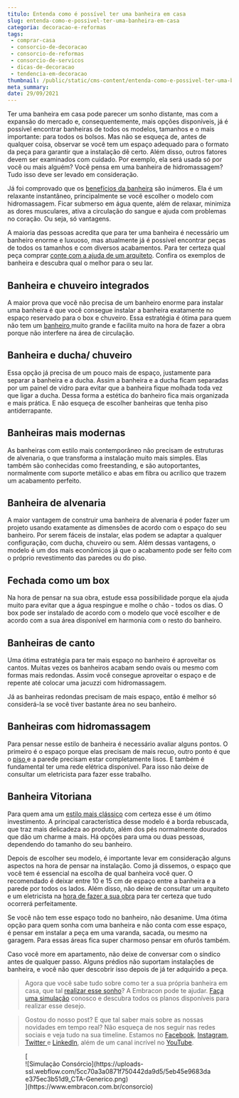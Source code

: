 ```yaml
---
titulo: Entenda como é possível ter uma banheira em casa
slug: entenda-como-e-possivel-ter-uma-banheira-em-casa
categoria: decoracao-e-reformas
tags:
 - comprar-casa
 - consorcio-de-decoracao
 - consorcio-de-reformas
 - consorcio-de-servicos
 - dicas-de-decoracao
 - tendencia-em-decoracao
thumbnail: /public/static/cms-content/entenda-como-e-possivel-ter-uma-banheira-em-casa.jpg
meta_summary: 
date: 29/09/2021
---
```

Ter uma banheira em casa pode parecer um sonho distante, mas com a expansão do mercado e, consequentemente, mais opções disponíveis, já é possível encontrar banheiras de todos os modelos, tamanhos e o mais importante: para todos os bolsos. Mas não se esqueça de, antes de qualquer coisa, observar se você tem um espaço adequado para o formato da peça para garantir que a instalação dê certo. Além disso, outros fatores devem ser examinados com cuidado. Por exemplo, ela será usada só por você ou mais alguém? Você pensa em uma banheira de hidromassagem? Tudo isso deve ser levado em consideração.

Já foi comprovado que os [benefícios da banheira](https://www.embracon.com.br/blog/saiba-quais-sao-as-vantagens-de-ter-um-spa-em-casa) são inúmeros. Ela é um relaxante instantâneo, principalmente se você escolher o modelo com hidromassagem. Ficar submerso em água quente, além de relaxar, minimiza as dores musculares, ativa a circulação do sangue e ajuda com problemas no coração. Ou seja, só vantagens.

A maioria das pessoas acredita que para ter uma banheira é necessário um banheiro enorme e luxuoso, mas atualmente já é possível encontrar peças de todos os tamanhos e com diversos acabamentos. Para ter certeza qual peça comprar [conte com a ajuda de um arquiteto](https://www.embracon.com.br/blog/como-contratar-um-arquiteto-para-a-sua-reforma). Confira os exemplos de banheira e descubra qual o melhor para o seu lar.

Banheira e chuveiro integrados
------------------------------

A maior prova que você não precisa de um banheiro enorme para instalar uma banheira é que você consegue instalar a banheira exatamente no espaço reservado para o box e chuveiro. Essa estratégia é ótima para quem não tem um [banheiro ](https://www.embracon.com.br/blog/reforma-de-banheiro-3-dicas-para-fazer-sem-muita-bagunca)muito grande e facilita muito na hora de fazer a obra porque não interfere na área de circulação.

Banheira e ducha/ chuveiro
--------------------------

Essa opção já precisa de um pouco mais de espaço, justamente para separar a banheira e a ducha. Assim a banheira e a ducha ficam separadas por um painel de vidro para evitar que a banheira fique molhada toda vez que ligar a ducha. Dessa forma a estética do banheiro fica mais organizada e mais prática. E não esqueça de escolher banheiras que tenha piso antiderrapante.

Banheiras mais modernas
-----------------------

As banheiras com estilo mais contemporâneo não precisam de estruturas de alvenaria, o que transforma a instalação muito mais simples. Elas também são conhecidas como freestanding, e são autoportantes, normalmente com suporte metálico e abas em fibra ou acrílico que trazem um acabamento perfeito.

Banheira de alvenaria
---------------------

A maior vantagem de construir uma banheira de alvenaria é poder fazer um projeto usando exatamente as dimensões de acordo com o espaço do seu banheiro. Por serem fáceis de instalar, elas podem se adaptar a qualquer configuração, com ducha, chuveiro ou sem. Além dessas vantagens, o modelo é um dos mais econômicos já que o acabamento pode ser feito com o próprio revestimento das paredes ou do piso.

Fechada como um box
-------------------

Na hora de pensar na sua obra, estude essa possibilidade porque ela ajuda muito para evitar que a água respingue e molhe o chão - todos os dias. O box pode ser instalado de acordo com o modelo que você escolher e de acordo com a sua área disponível em harmonia com o resto do banheiro.

Banheiras de canto
------------------

Uma ótima estratégia para ter mais espaço no banheiro é aproveitar os cantos. Muitas vezes os banheiros acabam sendo ovais ou mesmo com formas mais redondas. Assim você consegue aproveitar o espaço e de repente até colocar uma jacuzzi com hidromassagem.

Já as banheiras redondas precisam de mais espaço, então é melhor só considerá-la se você tiver bastante área no seu banheiro.

Banheiras com hidromassagem
---------------------------

Para pensar nesse estilo de banheira é necessário avaliar alguns pontos. O primeiro é o espaço porque elas precisam de mais recuo, outro ponto é que o [piso ](https://www.embracon.com.br/blog/5-dicas-para-escolher-os-pisos-de-cada-ambiente-da-casa)e a parede precisam estar completamente lisos. E também é fundamental ter uma rede elétrica disponível. Para isso não deixe de consultar um eletricista para fazer esse trabalho.

Banheira Vitoriana
------------------

Para quem ama um [estilo mais clássico](https://www.embracon.com.br/blog/quais-sao-as-caracteristicas-do-estilo-de-decoracao-classica) com certeza esse é um ótimo investimento. A principal característica desse modelo é a borda rebuscada, que traz mais delicadeza ao produto, além dos pés normalmente dourados que dão um charme a mais. Há opções para uma ou duas pessoas, dependendo do tamanho do seu banheiro.

Depois de escolher seu modelo, é importante levar em consideração alguns aspectos na hora de pensar na instalação. Como já dissemos, o espaço que você tem é essencial na escolha de qual banheira você quer. O recomendado é deixar entre 10 e 15 cm de espaço entre a banheira e a parede por todos os lados. Além disso, não deixe de consultar um arquiteto e um eletricista na [hora de fazer a sua obra](https://www.embracon.com.br/blog/reforma-de-banheiro-3-dicas-para-fazer-sem-muita-bagunca) para ter certeza que tudo ocorrerá perfeitamente.

Se você não tem esse espaço todo no banheiro, não desanime. Uma ótima opção para quem sonha com uma banheira e não conta com esse espaço, é pensar em instalar a peça em uma varanda, sacada, ou mesmo na garagem. Para essas áreas fica super charmoso pensar em ofurôs também.

Caso você more em apartamento, não deixe de conversar com o síndico antes de qualquer passo. Alguns prédios não suportam instalações de banheira, e você não quer descobrir isso depois de já ter adquirido a peça.

> Agora que você sabe tudo sobre como ter a sua própria banheira em casa, que tal [realizar esse sonho](https://www.embracon.com.br/consorcio-servicos)? A Embracon pode te ajudar. [Faça uma simulação](https://www.embracon.com.br/consorcio) conosco e descubra todos os planos disponíveis para realizar esse desejo.

> Gostou do nosso post? E que tal saber mais sobre as nossas novidades em tempo real? Não esqueça de nos seguir nas redes sociais e veja tudo na sua timeline. Estamos no [Facebook](https://www.facebook.com/embracon), [Instagram](https://www.instagram.com/embraconoficial/), [Twitter ](https://twitter.com/Embracon)e [LinkedIn](https://www.linkedin.com/company/embracon-administradora-de-cons-rcio-ltda./), além de um canal incrível no [YouTube](https://www.youtube.com/embracon).

<figure class="w-richtext-figure-type-image w-richtext-align-center">[<div>![Simulação Consórcio](https://uploads-ssl.webflow.com/5cc70a3a0871f750442da9d5/5eb45e9683dae375ec3b51d9_CTA-Generico.png)</div>](https://www.embracon.com.br/consorcio)</figure>

